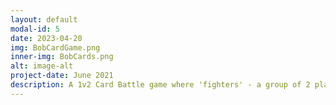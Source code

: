 ```yaml
---
layout: default
modal-id: 5
date: 2023-04-20
img: BobCardGame.png
inner-img: BobCards.png
alt: image-alt
project-date: June 2021
description: A 1v2 Card Battle game where 'fighters' - a group of 2 players - must coordinate together to defeat 'Bob' - a solo player.<br> The decks were designed so that Bob would have cards powerful enough to stand against 2 players, while the fighters' decks have strategic cards that can buff themselves or debuff Bob, along with your standard damage cards. The card game was inspired by Yu-gi-oh, and Magic the Gathering. <p> The Bob Card game was designed by 3 others, with me being the original concept designer of this game.</p> <p><i>Fun Fact - the origin of 'Bob' was from a worldbuilding exercise in a practical class, in which we built a concept world around an angry individual named 'Bob', who would cause mass destruction of the whole village he lives in. We liked our concept so much, we extended it further by creating this game.</i></p> <video width="512" height="512" controls> <source src="img/portfolio/FoodFightAnim.mp4" type"video/mp4"> </video>
---
```

